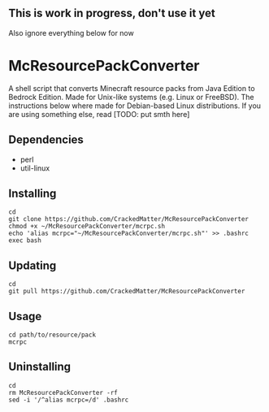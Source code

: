 ## This is work in progress, don't use it yet
Also ignore everything below for now

# McResourcePackConverter

A shell script that converts Minecraft resource packs from Java Edition to Bedrock Edition.
Made for Unix-like systems (e.g. Linux or FreeBSD).
The instructions below where made for Debian-based Linux distributions.
If you are using something else, read [TODO: put smth here]

## Dependencies

- perl
- util-linux

## Installing
```
cd
git clone https://github.com/CrackedMatter/McResourcePackConverter
chmod +x ~/McResourcePackConverter/mcrpc.sh
echo 'alias mcrpc="~/McResourcePackConverter/mcrpc.sh"' >> .bashrc
exec bash
```

## Updating
```
cd
git pull https://github.com/CrackedMatter/McResourcePackConverter
```

## Usage
```
cd path/to/resource/pack
mcrpc
```

## Uninstalling
```
cd
rm McResourcePackConverter -rf
sed -i '/^alias mcrpc=/d' .bashrc
```
